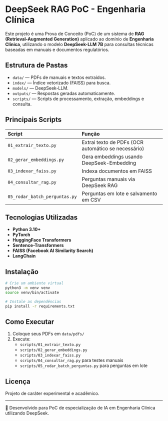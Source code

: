 
# DeepSeek RAG PoC - Engenharia Clínica

Este projeto é uma Prova de Conceito (PoC) de um sistema de **RAG (Retrieval-Augmented Generation)** aplicado ao domínio de **Engenharia Clínica**, utilizando o modelo **DeepSeek-LLM 7B** para consultas técnicas baseadas em manuais e documentos regulatórios.

## Estrutura de Pastas

- `data/` — PDFs de manuais e textos extraídos.
- `index/` — Índice vetorizado (FAISS) para busca.
- `models/` — DeepSeek-LLM.
- `outputs/` — Respostas geradas automaticamente.
- `scripts/` — Scripts de processamento, extração, embeddings e consulta.

## Principais Scripts

| Script | Função |
|:---|:---|
| `01_extrair_texto.py` | Extrai texto de PDFs (OCR automático se necessário) |
| `02_gerar_embeddings.py` | Gera embeddings usando DeepSeek-Embedding |
| `03_indexar_faiss.py` | Indexa documentos em FAISS |
| `04_consultar_rag.py` | Perguntas manuais via DeepSeek RAG |
| `05_rodar_batch_perguntas.py` | Perguntas em lote e salvamento em CSV |

## Tecnologias Utilizadas

- **Python 3.10+**
- **PyTorch**
- **HuggingFace Transformers**
- **Sentence-Transformers**
- **FAISS (Facebook AI Similarity Search)**
- **LangChain**

## Instalação

```bash
# Crie um ambiente virtual
python3 -m venv venv
source venv/bin/activate

# Instale as dependências
pip install -r requirements.txt
```

## Como Executar

1. Coloque seus PDFs em `data/pdfs/`
2. Execute:
   - `scripts/01_extrair_texto.py`
   - `scripts/02_gerar_embeddings.py`
   - `scripts/03_indexar_faiss.py`
   - `scripts/04_consultar_rag.py` para testes manuais
   - `scripts/05_rodar_batch_perguntas.py` para perguntas em lote

## Licença

Projeto de caráter experimental e acadêmico.

---

🚀 Desenvolvido para PoC de especialização de IA em Engenharia Clínica utilizando DeepSeek.
